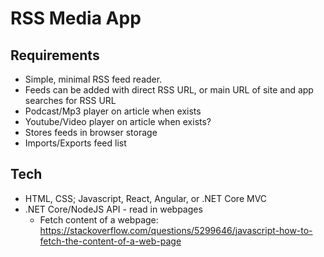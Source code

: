 # RSS Media App

## Requirements

- Simple, minimal RSS feed reader.
- Feeds can be added with direct RSS URL, or main URL of site and app searches for RSS URL
- Podcast/Mp3 player on article when exists
- Youtube/Video player on article when exists?
- Stores feeds in browser storage
- Imports/Exports feed list

## Tech

- HTML, CSS; Javascript, React, Angular, or .NET Core MVC
- .NET Core/NodeJS API - read in webpages
  - Fetch content of a webpage: https://stackoverflow.com/questions/5299646/javascript-how-to-fetch-the-content-of-a-web-page